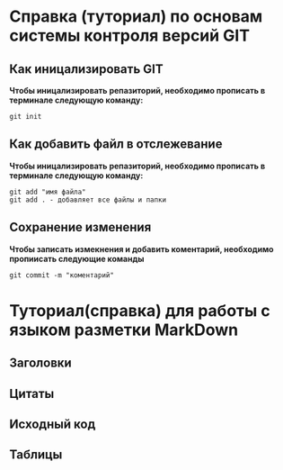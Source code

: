 # Справка  (туториал) по основам системы контроля версий GIT


## Как иницализировать GIT
**Чтобы иницализировать репазиторий, необходимо прописать в терминале следующую команду:**

```
git init
```

## Как добавить файл в отслежевание
**Чтобы иницализировать репазиторий, необходимо прописать в терминале следующую команду:**

```
git add "имя файла"
git add . - добавляет все файлы и папки 
```

## Сохранение изменения
**Чтобы записать измекнения и добавить коментарий, необходимо пропиисать следующие команды**

```
git commit -m "коментарий"
```



# Туториал(справка) для работы с языком разметки MarkDown


## Заголовки   





## Цитаты 






## Исходный код






## Таблицы




